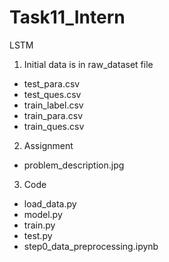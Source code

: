 # Task11_Intern
LSTM 

1. Initial data is in raw_dataset file
  - test_para.csv
  - test_ques.csv
  - train_label.csv
  - train_para.csv
  - train_ques.csv

2. Assignment
- problem_description.jpg

3. Code
- load_data.py
- model.py
- train.py
- test.py
- step0_data_preprocessing.ipynb


